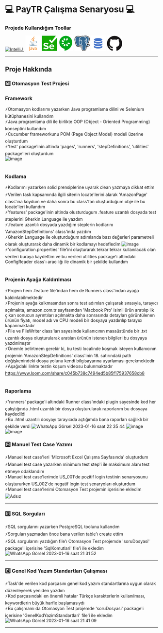 # 💻 PayTR Çalışma Senaryosu 💻
### Projede Kullandığım Toollar <br> 
[<a href="https://www.jetbrains.com/idea/features/" target="_blank" rel=”noopener”> <img src="https://encrypted-tbn0.gstatic.com/images?q=tbn:ANd9GcQalKFwVDd0H7Xx8HaqWBbUmDRdrgxUoicGBZC0eIzTsww7Sev-ySXJ3in9Udv2R9CR3lo&usqp=CAU" alt="IntelliJ" width="50" height="50"/> </a>][intellij]
[<img height="50" width="50" src="https://raw.githubusercontent.com/github/explore/5b3600551e122a3277c2c5368af2ad5725ffa9a1/topics/java/java.png">][java]
[<img height="50" width="50" src="https://raw.githubusercontent.com/github/explore/5b3600551e122a3277c2c5368af2ad5725ffa9a1/topics/selenium/selenium.png">][selenium]
<img src="https://github.com/devicons/devicon/blob/master/icons/cucumber/cucumber-plain.svg" title="Cucumber" alt="Cucumber" width="50" height="50"/>
[<img width="50" src="https://raw.githubusercontent.com/github/explore/80688e429a7d4ef2fca1e82350fe8e3517d3494d/topics/postgresql/postgresql.png" />][postgresql]
[<img width="50" src="https://raw.githubusercontent.com/github/explore/80688e429a7d4ef2fca1e82350fe8e3517d3494d/topics/sql/sql.png" />][sql]
[<img height="50" width="50" src="https://raw.githubusercontent.com/github/explore/5b3600551e122a3277c2c5368af2ad5725ffa9a1/topics/github/github.png">][github]

[intellij]: https://www.jetbrains.com/idea/download/#section=windows
[java]: https://www.java.com/
[selenium]: https://www.selenium.dev/
[cucumber]: https://cucumber.io/
[postgresql]: https://www.postgresql.org/
[sql]: https://www.w3schools.com/sql/
[github]: https://github.com/FatihKamilAltun

<hr>

## Proje Hakkında
### 1️⃣ Otomasyon Test Projesi
### Framework

⚡Otomasyon kodlarımı yazarken Java programlama dilini ve Selenium kütüphanesini kullandım <br>
⚡Java programlama dili ile birlikte OOP (Object - Oriented Programming) konseptini kullandım <br>
⚡Cucumber frameworkunu POM (Page Object Model) modeli üzerine oluşturdum <br>
⚡'test' package'inin altinda 'pages', 'runners', 'stepDefinitions', 'utilities' package'leri oluşturdum <br>
![image](https://user-images.githubusercontent.com/111094536/212743663-796756e4-79a1-40e2-a456-ffcda60b6d23.png) <br> <br>

### Kodlama
⚡Kodlarımı yazarken solid prensiplerine uyarak clean yazmaya dikkat ettim <br>
⚡Verilen task kapsamında ilgili sitenin locate'lerini alarak 'AmazonPage' class'ına koydum ve daha sonra bu class'tan oluşturduğum obje ile bu locate'leri kullandım <br>
⚡'features' package'inin altinda olusturdugum .feature uzantılı dosyada test steplerini Gherkin Language ile yazdım <br>
⚡.feature uzantılı dosyada yazdığım steplerin kodlarını 'AmazonStepDefinitions' class'inda yazdım <br>
⚡Gherkin Language ile oluşturduğum adımlarıda bazı değerleri parametreli olarak oluşturarak daha dinamik bir kodlamayı hedefledim
![image](https://user-images.githubusercontent.com/111094536/212753751-6c8808d6-4eba-4084-8d17-0cc994c7881b.png)
⚡'configuration.properties' file'ini oluşturarak tekrar tekrar kullanılacak olan verileri buraya kaydettim ve bu verileri utilities package'i altindaki ConfigReader class'ı aracılığı ile dinamik bir şekilde kullandım <br> <br>

### Projenin Ayağa Kaldırılması
⚡Projem hem .feature file'indan hem de Runners class'indan ayağa kaldırılabilmektedir <br>
⚡Projenin ayağa kalkmasından sonra test adımları çalışarak sırasıyla, tarayıcı açılmakta, amazon.com.tr sayfasından 'Macbook Pro' isimli ürün aratılıp ilk çıkan sonucun ayrıntıları açılmakta daha sonrasında detayları görüntülenen ürünün fiyatı, model adı ve CPU modeli bir dosyaya yazdırılıp tarayıcı kapanmaktadır <br>
⚡File ve FileWriter class'ları sayesinde kullanıcının masaüstünde bir .txt uzantılı dosya oluşturularak aratılan ürünün istenen bilgileri bu dosyaya yazdırılmıştır <br>
⚡Önemle belirtmem gerekir ki, bu testi localinde koşmak isteyen kullanıcının projemin 'AmazonStepDefinitions' class'inin 18. satırındaki path değişkenindeki dosya yolunu kendi bilgisayarına uyarlaması gerekmektedir <br>
⚡Aşağıdaki linkte testin koşum videosu bulunmaktadır <br>
https://www.loom.com/share/c045b738c7494ed5b85f175937658cb8
<br> <br>

### Raporlama
⚡'runners' package'i altındaki Runner class'ındaki plugin sayesinde kod her çalıştığında .html uzantılı bir dosya oluşturularak raporlarım bu dosyaya kaydedildi <br>
⚡Bu .html uzantılı dosyayı tarayıcıda açtığımda bana raporları sağlıklı bir şekilde verdi 
![WhatsApp Görsel 2023-01-16 saat 22 35 44](https://user-images.githubusercontent.com/111094536/212754314-b607a803-b640-472d-9afb-a96bb6e49026.jpg) 
![image](https://user-images.githubusercontent.com/111094536/212754516-d103f3c6-8176-4a6d-a8e5-b520f75603d4.png)
![image](https://user-images.githubusercontent.com/111094536/212754460-715fb746-cc55-435b-a917-bca244692912.png) 



### 2️⃣ Manuel Test Case Yazımı
⚡Manuel test case'leri 'Microsoft Excel Çalışma Sayfasında' oluşturdum <br>
⚡Manuel test case yazarken minimum test step'i ile maksimum alanı test etmeye odaklandım <br>
⚡Manuel test case'lerimde US_001'de pozitif login testinin senaryosunu oluştururken US_002'de negatif login test senaryoları oluşturdum <br>
⚡Manuel test case'lerimi Otomasyon Test projemin içerisine ekledim
![Adsız](https://user-images.githubusercontent.com/111094536/212745153-db7687a0-ebbd-4b62-ac12-d3a0ad0af42c.png) 
<hr>



### 3️⃣ SQL Sorguları
⚡SQL sorgularını yazarken PostgreSQL toolunu kullandım <br>
⚡Sorguları yazmadan önce bana verilen table'ı create ettim <br>
⚡SQL sorgularını yazdığım file'ı Otomasyon Test projemde 'soruDosyasi' package'i içerisine 'SqlKomutlari' file'i ile ekledim
![WhatsApp Görsel 2023-01-16 saat 21 31 52](https://user-images.githubusercontent.com/111094536/212746099-d5cb57c6-b35a-4749-9f80-2016718c265e.jpg)
<hr>



### 4️⃣ Genel Kod Yazım Standartları Çalışması
⚡Task'de verilen kod parçasını genel kod yazım standartlarına uygun olarak düzenleyerek yeniden yazdım <br>
⚡Kod parçasındaki en önemli hatalar Türkçe karakterlerin kullanılması, keywordlerin büyük harfle başlamasıydı <br>
⚡Bu çalışmamı da Otomasyon Test projemde 'soruDosyasi' package'i içerisine 'GenelKodYazimStandartlari' file'i ile ekledim
![WhatsApp Görsel 2023-01-16 saat 21 41 09](https://user-images.githubusercontent.com/111094536/212746962-e0699a12-dc7c-4328-9ec3-94db6d6d6199.jpg)




<hr>
